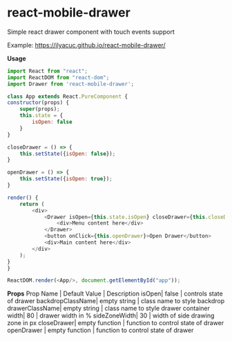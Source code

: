 # react-mobile-drawer
Simple react drawer component with touch events support

Example: https://ilyacuc.github.io/react-mobile-drawer/

**Usage**
```javascript
import React from "react";
import ReactDOM from "react-dom";
import Drawer from 'react-mobile-drawer';

class App extends React.PureComponent {
constructor(props) {
    super(props);
    this.state = {
        isOpen: false
    }
}

closeDrawer = () => {
    this.setState({isOpen: false});
}

openDrawer = () => {
    this.setState({isOpen: true});
}

render() {
    return (
        <div>
            <Drawer isOpen={this.state.isOpen} closeDrawer={this.closeDrawer} openDrawer={this.openDrawer}>
                <div>Menu content here</div>
            </Drawer>
            <button onClick={this.openDrawer}>Open Drawer</button>
            <div>Main content here</div>
        </div>
    );
}
}

ReactDOM.render(<App/>, document.getElementById("app"));
```

**Props**
Prop Name | Default Value | Description
isOpen| false | controls state of drawer
backdropClassName| empty string | class name to style backdrop
drawerClassName| empty string | class name to style drawer container
width| 80 | drawer width in %
sideZoneWidth| 30 | width of side drawing zone in px
closeDrawer| empty function | function to control state of drawer
openDrawer | empty function | function to control state of drawer